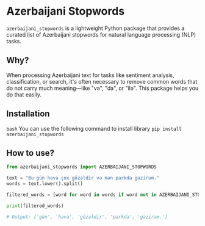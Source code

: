 # Azerbaijani Stopwords

`azerbaijani_stopwords` is a lightweight Python package that provides a curated list of Azerbaijani stopwords for natural language processing (NLP) tasks.

## Why?

When processing Azerbaijani text for tasks like sentiment analysis, classification, or search, it's often necessary to remove common words that do not carry much meaning—like "və", "da", or "ilə". This package helps you do that easily.

## Installation

```bash```
You can use the following command to install library
```pip install azerbaijani_stopwords```

## How to use?

```python
from azerbaijani_stopwords import AZERBAIJANI_STOPWORDS

text = "Bu gün hava çox gözəldir və mən parkda gəzirəm."
words = text.lower().split()

filtered_words = [word for word in words if word not in AZERBAIJANI_STOPWORDS]

print(filtered_words)

# Output: ['gün', 'hava', 'gözəldir', 'parkda', 'gəzirəm.']

```

